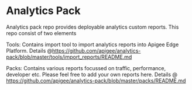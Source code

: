 Analytics Pack
==============
Analytics pack repo provides deployable analytics custom reports. This repo consist of two elements

Tools: Contains import tool to import analytics reports into Apigee Edge Platform. Details @https://github.com/apigee/analytics-pack/blob/master/tools/import_reports/README.md
 
Packs: Contains various reports focussed on traffic, performance, developer etc. Please feel free to add your own reports here. Details @ https://github.com/apigee/analytics-pack/blob/master/packs/README.md


